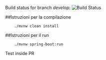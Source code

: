 Build status for branch _develop_: ![Build Status](https://codebuild.eu-central-1.amazonaws.com/badges?uuid=eyJlbmNyeXB0ZWREYXRhIjoiMmhDcWRCUllRWGQzUW9yNFVieG5VYTZrdlVUTkVIREhibmVJNHVaMDNoYjJDVE9Ba2daalBNUG4zZWxNaXMyWjRFRDlYcWV0YnZFT2o1ZHVCYi9SWlVjPSIsIml2UGFyYW1ldGVyU3BlYyI6IkxOVmM2RDYzVWI1U1dId0UiLCJtYXRlcmlhbFNldFNlcmlhbCI6MX0%3D&branch=develop)

##Istruzioni per la compilazione
```
    ./mvnw clean install
```

##Istruzioni per il run
```
    ./mvnw spring-boot:run
```


Test inside PR